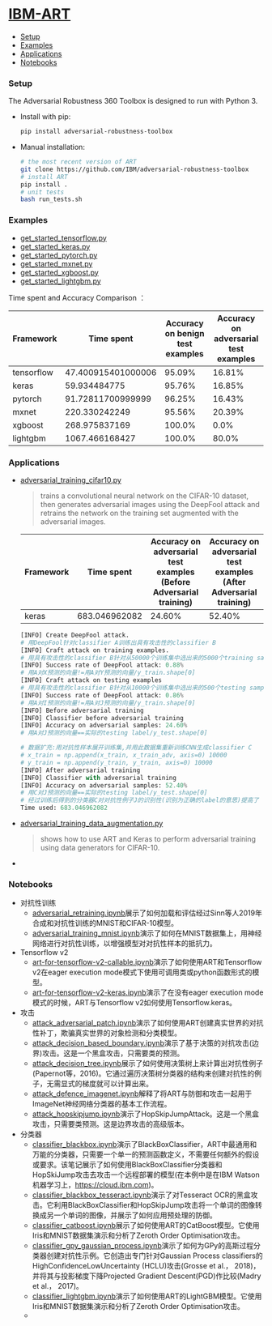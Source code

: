 # [IBM-ART](https://github.com/IBM/adversarial-robustness-toolbox)

- [Setup](#set-up)
- [Examples](#Examples)
- [Applications](#Applications)
- [Notebooks](#Notebooks)



### Setup <span id = "set-up">

The Adversarial Robustness 360 Toolbox is designed to run with Python 3.

- Install with pip:

  ```bash
  pip install adversarial-robustness-toolbox
  ```

- Manual installation:

  ```bash
  # the most recent version of ART
  git clone https://github.com/IBM/adversarial-robustness-toolbox
  # install ART
  pip install .
  # unit tests
  bash run_tests.sh
  ```


### Examples

- <a href = "./code/get_started_tensorflow.py">get_started_tensorflow.py</a>
- <a href = "./code/get_started_keras.py">get_started_keras.py</a>
- <a href = "./code/get_started_pytorch.py">get_started_pytorch.py</a>
- <a href = "./code/get_started_mxnet.py">get_started_mxnet.py</a>
- <a href = "./code/get_started_xgboost.py">get_started_xgboost.py</a>
- <a href = "./code/get_started_lightgbm.py">get_started_lightgbm.py</a>

Time spent and Accuracy Comparison ：

| Framework  | Time spent         | Accuracy on benign test examples | Accuracy on adversarial test examples |
| ---------- | ------------------ | -------------------------------- | ------------------------------------- |
| tensorflow | 47.400915401000006 | 95.09%                           | 16.81%                                |
| keras      | 59.934484775       | 95.76%                           | 16.85%                                |
| pytorch    | 91.72811700999999  | 96.25%                           | 16.43%                                |
| mxnet      | 220.330242249      | 95.56%                           | 20.39%                                |
| xgboost    | 268.975837169      | 100.0%                           | 0.0%                                  |
| lightgbm   | 1067.466168427     | 100.0%                           | 80.0%                                 |





### Applications

- <a href = "./code/adversarial_training_cifar10.py">adversarial_training_cifar10.py</a>

  > trains a convolutional neural network on the CIFAR-10 dataset, then generates adversarial images using the DeepFool attack and retrains the network on the training set augmented with the adversarial images.

  | Framework | Time spent    | Accuracy on adversarial test examples (Before Adversarial training) | Accuracy on adversarial test examples (After Adversarial training) |
  | --------- | ------------- | ------------------------------------------------------------ | ------------------------------------------------------------ |
  | keras     | 683.046962082 | 24.60%                                                       | 52.40%                                                       |

  ```python
  [INFO] Create DeepFool attack.
  # 用DeepFool针对classifier A训练出具有攻击性的classifier B
  [INFO] Craft attack on training examples.
  # 用具有攻击性的classifier B针对从50000个训练集中选出来的5000个training samples X生成5000个adversarial examples Y
  [INFO] Success rate of DeepFool attack: 0.88%
  # 用A对X预测的向量!=用A对Y预测的向量/y_train.shape[0]
  [INFO] Craft attack on testing examples
  # 用具有攻击性的classifier B针对从10000个训练集中选出来的500个testing samples I生成500个testing examples J
  [INFO] Success rate of DeepFool attack: 0.86%
  # 用A对I预测的向量!=用A对J预测的向量/y_train.shape[0]
  [INFO] Before adversarial training
  [INFO] Classifier before adversarial training
  [INFO] Accuracy on adversarial samples: 24.60%
  # 用A对J预测的向量==实际的testing label/y_test.shape[0]
  
  # 数据扩充:用对抗性样本展开训练集,并用此数据集重新训练CNN生成classifier C
  # x_train = np.append(x_train, x_train_adv, axis=0) 10000
  # y_train = np.append(y_train, y_train, axis=0) 10000
  [INFO] After adversarial training
  [INFO] Classifier with adversarial training
  [INFO] Accuracy on adversarial samples: 52.40%
  # 用C对J预测的向量==实际的testing label/y_test.shape[0]
  # 经过训练后得到的分类器C对对抗性例子J的识别性(识别为正确的label的意思)提高了
  Time used: 683.046962082
  ```

- <a href = "./code/adversarial_training_data_augmentation.py">adversarial_training_data_augmentation.py</a>

  > shows how to use ART and Keras to perform adversarial training using data generators for CIFAR-10.

  

- 



### Notebooks

- 对抗性训练
  - [adversarial_retraining.ipynb](https://github.com/IBM/adversarial-robustness-toolbox/blob/master/notebooks/adversarial_retraining.ipynb)展示了如何加载和评估经过Sinn等人2019年合成和对抗性训练的MNIST和CIFAR-10模型。
  - [adversarial_training_mnist.ipynb](https://github.com/IBM/adversarial-robustness-toolbox/blob/master/notebooks/adversarial_training_mnist.ipynb)演示了如何在MNIST数据集上，用神经网络进行对抗性训练，以增强模型对对抗性样本的抵抗力。
- Tensorflow v2
  - [art-for-tensorflow-v2-callable.ipynb](https://github.com/IBM/adversarial-robustness-toolbox/blob/master/notebooks/art-for-tensorflow-v2-callable.ipynb)演示了如何使用ART和Tensorflow v2在eager execution mode模式下使用可调用类或python函数形式的模型。
  - [art-for-tensorflow-v2-keras.ipynb](https://github.com/IBM/adversarial-robustness-toolbox/blob/master/notebooks/art-for-tensorflow-v2-keras.ipynb)演示了在没有eager execution mode模式的时候，ART与Tensorflow v2如何使用Tensorflow.keras。
- 攻击
  - [attack_adversarial_patch.ipynb](https://github.com/IBM/adversarial-robustness-toolbox/blob/master/notebooks/attack_adversarial_patch.ipynb)演示了如何使用ART创建真实世界的对抗性补丁，欺骗真实世界的对象检测和分类模型。
  - [attack_decision_based_boundary.ipynb](https://github.com/IBM/adversarial-robustness-toolbox/blob/master/notebooks/attack_decision_based_boundary.ipynb)演示了基于决策的对抗攻击(边界)攻击。这是一个黑盒攻击，只需要类的预测。
  - [attack_decision_tree.ipynb](https://github.com/IBM/adversarial-robustness-toolbox/blob/master/notebooks/attack_decision_tree.ipynb)展示了如何使用决策树上来计算出对抗性例子(Papernot等，2016)。它通过遍历决策树分类器的结构来创建对抗性的例子，无需显式的梯度就可以计算出来。
  - [attack_defence_imagenet.ipynb](https://github.com/IBM/adversarial-robustness-toolbox/blob/master/notebooks/attack_defence_imagenet.ipynb)解释了将ART与防御和攻击一起用于ImageNet神经网络分类器的基本工作流程。
  - [attack_hopskipjump.ipynb](https://github.com/IBM/adversarial-robustness-toolbox/blob/master/notebooks/attack_hopskipjump.ipynb)演示了HopSkipJumpAttack。这是一个黑盒攻击，只需要类预测。这是边界攻击的高级版本。
- 分类器
  - [classifier_blackbox.ipynb](https://github.com/IBM/adversarial-robustness-toolbox/blob/master/notebooks/classifier_blackbox.ipynb)演示了BlackBoxClassifier，ART中最通用和万能的分类器，只需要一个单一的预测函数定义，不需要任何额外的假设或要求。该笔记展示了如何使用BlackBoxClassifier分类器和HopSkiJump攻击去攻击一个远程部署的模型(在本例中是在IBM Watson机器学习上，https://cloud.ibm.com)。
  - [classifier_blackbox_tesseract.ipynb](https://github.com/IBM/adversarial-robustness-toolbox/blob/master/notebooks/classifier_blackbox_tesseract.ipynb)演示了对Tesseract OCR的黑盒攻击。它利用BlackBoxClassifier和HopSkipJump攻击将一个单词的图像转换成另一个单词的图像，并展示了如何应用预处理的防御。
  - [classifier_catboost.ipynb](https://github.com/IBM/adversarial-robustness-toolbox/blob/master/notebooks/classifier_catboost.ipynb)展示了如何使用ART的CatBoost模型。它使用Iris和MNIST数据集演示和分析了Zeroth Order Optimisation攻击。
  - [classifier_gpy_gaussian_process.ipynb](https://github.com/IBM/adversarial-robustness-toolbox/blob/master/notebooks/classifier_gpy_gaussian_process.ipynb)演示了如何为GPy的高斯过程分类器创建对抗性示例。它创造出专门针对Gaussian Process classifiers的HighConfidenceLowUncertainty (HCLU)攻击(Grosse et al.， 2018)，并将其与投影梯度下降Projected Gradient Descent(PGD)作比较(Madry et al.， 2017)。
  - [classifier_lightgbm.ipynb](https://github.com/IBM/adversarial-robustness-toolbox/blob/master/notebooks/classifier_lightgbm.ipynb)演示了如何使用ART的LightGBM模型。它使用Iris和MNIST数据集演示和分析了Zeroth Order Optimisation攻击。
  - 





















